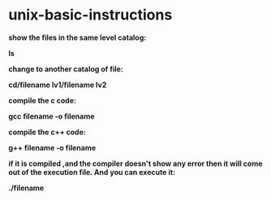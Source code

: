 # unix-basic-instructions


<b>show the files in the same level catalog:<b>

ls

<b>change to another catalog of file:<b>

cd/filename lv1/filename lv2

<b>compile the c code:<b>

gcc filename -o filename

<b>compile the c++ code:<b>

g++ filename -o filename

<b>if it is compiled ,and the compiler doesn't show any error then it will come out of the execution file.<b>
<b>And you can execute it:<b>

./filename
